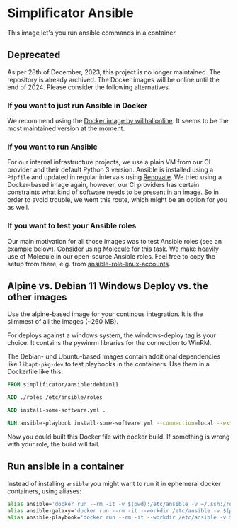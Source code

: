 # Simplificator Ansible
This image let's you run ansible commands in a container.

## Deprecated

As per 28th of December, 2023, this project is no longer maintained. The repository is already archived. The Docker images will be online until the end of 2024. Please consider the following alternatives.

### If you want to just run Ansible in Docker

We recommend using the [Docker image by willhallonline](https://hub.docker.com/r/willhallonline/ansible). It seems to be the most maintained version at the moment.

### If you want to run Ansible

For our internal infrastructure projects, we use a plain VM from our CI provider and their default Python 3 version. Ansible is installed using a `Pipfile` and updated in regular intervals using [Renovate](https://www.mend.io/renovate/). We tried using a Docker-based image again, however, our CI providers has certain constraints what kind of software needs to be present in an image. So in order to avoid trouble, we went this route, which might be an option for you as well.

### If you want to test your Ansible roles

Our main motivation for all those images was to test Ansible roles (see an example below). Consider using [Molecule](https://ansible.readthedocs.io/projects/molecule/) for this task. We make heavily use of Molecule in our open-source Ansible roles. Feel free to copy the setup from there, e.g. from [ansible-role-linux-accounts](https://github.com/simplificator/ansible-role-linux-accounts).

## Alpine vs. Debian 11 Windows Deploy vs. the other images
Use the alpine-based image for your continous integration. It is the slimmest of all the images (~260 MB).

For deploys against a windows system, the windows-deploy tag is your choice. It contains the pywinrm libraries for the connection to WinRM.

The Debian- und Ubuntu-based Images contain additional dependencies like `libapt-pkg-dev` to test playbooks in the containers. Use them in a Dockerfile like this:

~~~~Dockerfile
FROM simplificator/ansible:debian11

ADD ./roles /etc/ansible/roles

ADD install-some-software.yml .

RUN ansible-playbook install-some-software.yml --connection=local --extra-vars "target_hosts=localhost"
~~~~

Now you could built this Docker file with docker build. If something is wrong with your role, the build will fail.

## Run ansible in a container

Instead of installing `ansible` you might want to run it in ephemeral docker containers, using aliases:

```bash
alias ansible='docker run --rm -it -v $(pwd):/etc/ansible -v ~/.ssh:/root/.ssh simplificator/ansible ansible'
alias ansible-galaxy='docker run --rm -it --workdir /etc/ansible -v $(pwd):/etc/ansible -v ~/.ssh:/root/.ssh simplificator/ansible ansible-galaxy'
alias ansible-playbook='docker run --rm -it --workdir /etc/ansible -v $(pwd):/etc/ansible -v ~/.ssh/kickstart:/root/.ssh/id_rsa simplificator/ansible ansible-playbook'
```
